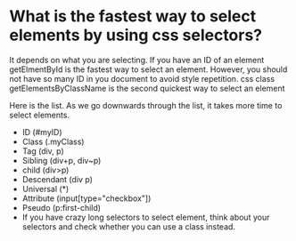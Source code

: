 # What is the fastest way to select elements by using css selectors?	

 It depends on what you are selecting. If you have an ID of an element getElmentById is the fastest way to select an element. However, you should not have so many ID in you document to avoid style repetition. css class getElementsByClassName is the second quickest way to select an element

Here is the list. As we go downwards through the list, it takes more time to select elements.

- ID (#myID)
- Class (.myClass)
- Tag (div, p)
- Sibling (div+p, div~p)
- child (div>p)
- Descendant (div p)
- Universal (*)
- Attribute (input[type="checkbox"])
- Pseudo (p:first-child)
- If you have crazy long selectors to select element, think about your selectors and check whether you can use a class instead.

<template v-slot:refvideo>
    <iframe  src="https://www.youtube.com/embed/khi85Y4ylCw"  allowfullscreen></iframe>
</template>
